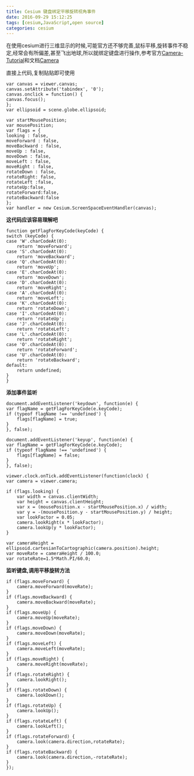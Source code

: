 ```yaml
---
title: Cesium 键盘绑定平移旋转视角事件
date: 2016-09-29 15:12:25
tags: [cesium,JavaScript,open source]
categories: cesium
---
```

在使用cesium进行三维显示的时候,可能官方还不够完善,鼠标平移,旋转事件不稳定,经常会有所偏差,甚至飞出地球,所以就绑定键盘进行操作,参考官方[Camera-Tutorial](http://cesiumjs.org/tutorials/Camera-Tutorial/)和文档[Camera](http://cesiumjs.org/refdoc.html)
<!--more-->
直接上代码,复制贴贴即可使用

	var canvas = viewer.canvas;
	canvas.setAttribute('tabindex', '0'); 
	canvas.onclick = function() {
    canvas.focus();
	};
	var ellipsoid = scene.globe.ellipsoid;

	var startMousePosition;
	var mousePosition;
	var flags = {
    looking : false,
    moveForward : false,
    moveBackward : false,
    moveUp : false,
    moveDown : false,
    moveLeft : false,
    moveRight : false,
    rotateDown : false,
    rotateRight: false,
    rotateLeft :false,
    rotateUp:false,
    rotateForward:false,
    rotateBackward:false
	};
	var handler = new Cesium.ScreenSpaceEventHandler(canvas);

**这代码应该容易理解吧**

	function getFlagForKeyCode(keyCode) {
    switch (keyCode) {
    case 'W'.charCodeAt(0):
        return 'moveForward';
    case 'S'.charCodeAt(0):
        return 'moveBackward';
    case 'Q'.charCodeAt(0):
        return 'moveUp';
    case 'E'.charCodeAt(0):
        return 'moveDown';
    case 'D'.charCodeAt(0):
        return 'moveRight';
    case 'A'.charCodeAt(0):
        return 'moveLeft';
    case 'K'.charCodeAt(0):
        return 'rotateDown';
    case 'I'.charCodeAt(0):
        return 'rotateUp';
    case 'J'.charCodeAt(0):
        return 'rotateLeft';
    case 'L'.charCodeAt(0):
        return 'rotateRight';
    case 'O'.charCodeAt(0):
        return 'rotateForward';
    case 'U'.charCodeAt(0):
        return 'rotateBackward';
    default:
        return undefined;
    }
	}
**添加事件监听**

	document.addEventListener('keydown', function(e) {
    var flagName = getFlagForKeyCode(e.keyCode);
    if (typeof flagName !== 'undefined') {
        flags[flagName] = true;
    }
	}, false);

	document.addEventListener('keyup', function(e) {
    var flagName = getFlagForKeyCode(e.keyCode);
    if (typeof flagName !== 'undefined') {
        flags[flagName] = false;
    }
	}, false);

	viewer.clock.onTick.addEventListener(function(clock) {
    var camera = viewer.camera;

    if (flags.looking) {
        var width = canvas.clientWidth;
        var height = canvas.clientHeight;
        var x = (mousePosition.x - startMousePosition.x) / width;
        var y = -(mousePosition.y - startMousePosition.y) / height;
        var lookFactor = 0.05;
        camera.lookRight(x * lookFactor);
        camera.lookUp(y * lookFactor);
    }

    var cameraHeight = ellipsoid.cartesianToCartographic(camera.position).height;
    var moveRate = cameraHeight / 100.0;
    var rotateRate=1.5*Math.PI/60.0;

**监听键盘,调用平移旋转方法**

    if (flags.moveForward) {
        camera.moveForward(moveRate);
    }
    if (flags.moveBackward) {
        camera.moveBackward(moveRate);
    }
    if (flags.moveUp) {
        camera.moveUp(moveRate);
    }
    if (flags.moveDown) {
        camera.moveDown(moveRate);
    }
    if (flags.moveLeft) {
        camera.moveLeft(moveRate);
    }
    if (flags.moveRight) {
        camera.moveRight(moveRate);
    }
    if (flags.rotateRight) {
        camera.lookRight();
    }
    if (flags.rotateDown) {
        camera.lookDown();
    }
    if (flags.rotateUp) {
        camera.lookUp();
    }
    if (flags.rotateLeft) {
        camera.lookLeft();
    }
    if (flags.rotateForward) {
        camera.look(camera.direction,rotateRate);
    }
    if (flags.rotateBackward) {
        camera.look(camera.direction,-rotateRate);
    }
	});
